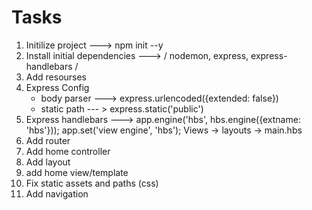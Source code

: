 # Tasks

1. Initilize project ---> npm init --y 
2. Install initial dependencies ---> / nodemon, express, express-handlebars / 
3. Add resourses
4. Express Config
    * body parser ---> express.urlencoded({extended: false})
    * static path --- > express.static('public')
5. Express handlebars --->  app.engine('hbs', hbs.engine({extname: 'hbs'})); 
                            app.set('view engine', 'hbs');
                            Views -> layouts -> main.hbs
6. Add router
7. Add home controller
8. Add layout
9. add home view/template
10. Fix static assets and paths (css)
11. Add navigation